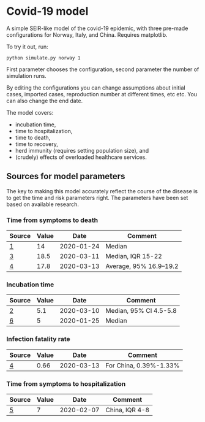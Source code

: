 
# Covid-19 model

A simple SEIR-like model of the covid-19 epidemic, with three pre-made
configurations for Norway, Italy, and China. Requires matplotlib.

To try it out, run:

```
python simulate.py norway 1
```

First parameter chooses the configuration, second parameter the number
of simulation runs.

By editing the configurations you can change assumptions about initial
cases, imported cases, reproduction number at different times, etc etc.
You can also change the end date.

The model covers:
  * incubation time,
  * time to hospitalization,
  * time to death,
  * time to recovery,
  * herd immunity (requires setting population size), and
  * (crudely) effects of overloaded healthcare services.

## Sources for model parameters

The key to making this model accurately reflect the course of the
disease is to get the time and risk parameters right. The parameters
have been set based on available research.

### Time from symptoms to death

|Source|Value|Date|Comment|
|------|-----|----|-------|
|[1](https://onlinelibrary.wiley.com/doi/pdf/10.1002/jmv.25689)|14|2020-01-24|Median|
|[3](https://www.thelancet.com/journals/lancet/article/PIIS0140-6736(20)30566-3/fulltext)|18.5|2020-03-11|Median, IQR 15-22|
|[4](https://www.medrxiv.org/content/10.1101/2020.03.09.20033357v1.full.pdf)|17.8|2020-03-13|Average, 95% 16.9–19.2|

### Incubation time

|Source|Value|Date|Comment|
|------|-----|----|-------|
|[2](https://www.acpjournals.org/doi/pdf/10.7326/M20-0504)|5.1|2020-03-10|Median, 95% CI 4.5-5.8|
|[6](https://www.mdpi.com/2077-0383/9/2/538)|5|2020-01-25|Median|

### Infection fatality rate

|Source|Value|Date|Comment|
|------|-----|----|-------|
|[4](https://www.medrxiv.org/content/10.1101/2020.03.09.20033357v1.full.pdf)|0.66|2020-03-13|For China, 0.39%-1.33%|

### Time from symptoms to hospitalization

|Source|Value|Date|Comment|
|------|-----|----|-------|
|[5](https://jamanetwork.com/journals/jama/fullarticle/2761044)|7|2020-02-07|China, IQR 4-8|
